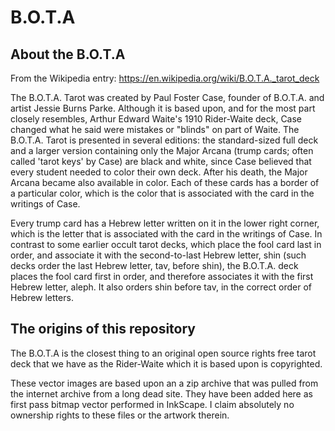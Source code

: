 # B.O.T.A

## About the B.O.T.A

From the Wikipedia entry: https://en.wikipedia.org/wiki/B.O.T.A._tarot_deck

The B.O.T.A. Tarot was created by Paul Foster Case, founder of B.O.T.A. and artist Jessie Burns Parke. Although it is based upon, and for the most part closely resembles, Arthur Edward Waite's 1910 Rider-Waite deck, Case changed what he said were mistakes or "blinds" on part of Waite. The B.O.T.A. Tarot is presented in several editions: the standard-sized full deck and a larger version containing only the Major Arcana (trump cards; often called 'tarot keys' by Case) are black and white, since Case believed that every student needed to color their own deck. After his death, the Major Arcana became also available in color. Each of these cards has a border of a particular color, which is the color that is associated with the card in the writings of Case.

Every trump card has a Hebrew letter written on it in the lower right corner, which is the letter that is associated with the card in the writings of Case. In contrast to some earlier occult tarot decks, which place the fool card last in order, and associate it with the second-to-last Hebrew letter, shin (such decks order the last Hebrew letter, tav, before shin), the B.O.T.A. deck places the fool card first in order, and therefore associates it with the first Hebrew letter, aleph. It also orders shin before tav, in the correct order of Hebrew letters.

## The origins of this repository

The B.O.T.A is the closest thing to an original open source rights free tarot deck that we have as the Rider-Waite which it is based upon is copyrighted.

These vector images are based upon an a zip archive that was pulled from the internet archive from a long dead site. They have been added here as first pass bitmap vector performed in InkScape. I claim absolutely no ownership rights to these files or the artwork therein.
